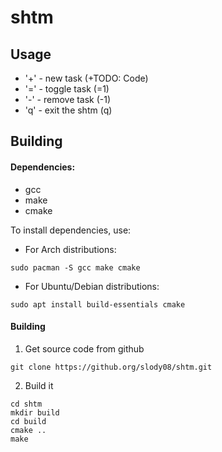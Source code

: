 # shtm
## Usage
+ '+' - new task (+TODO: Code)
+ '=' - toggle task (=1)
+ '-' - remove task (-1)
+ 'q' - exit the shtm (q)

## Building
#### Dependencies:
+ gcc
+ make
+ cmake

To install dependencies, use:
+ For Arch distributions:
```
sudo pacman -S gcc make cmake
```

+ For Ubuntu/Debian distributions:
```
sudo apt install build-essentials cmake
```

#### Building
1. Get source code from github
```
git clone https://github.org/slody08/shtm.git
```

2. Build it
```
cd shtm
mkdir build
cd build
cmake ..
make
```
